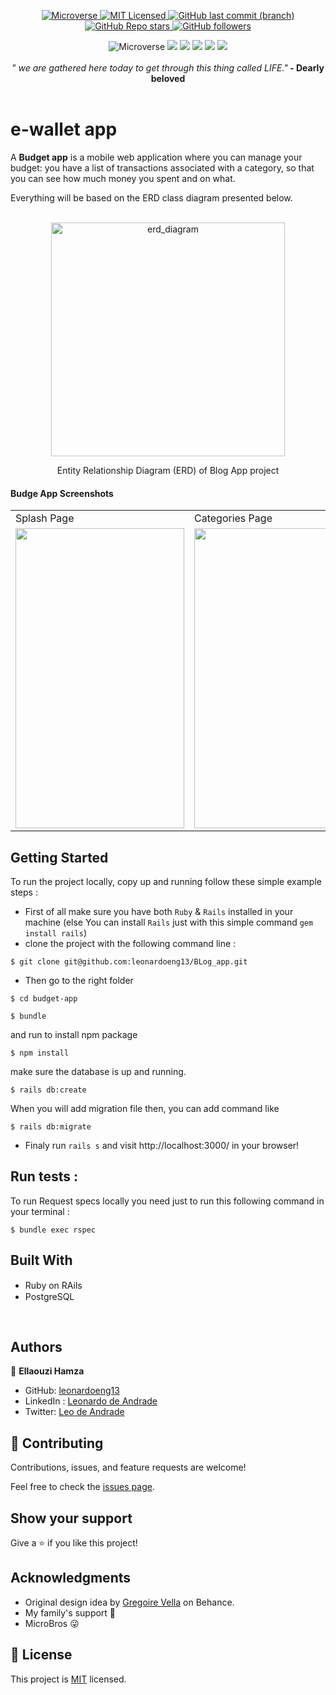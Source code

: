 <p align="center">
  <a href="https://www.microverse.org/">
    <img alt="Microverse" src="https://img.shields.io/badge/-Microverse-blueviolet?style=flat-square">
  </a>
  <a href="https://github.com/leonardoeng13/budget-app/blob/dev/LICENSE.md">
    <img alt="MIT Licensed" src="https://img.shields.io/github/license/leonardoeng13/to-do-list?style=flat-square">
  </a>
  <a href="https://github.com/leonardoeng13/budget-app">
    <img alt="GitHub last commit (branch)" src="https://img.shields.io/github/last-commit/leonardoeng13/budget-app/dev?color=blue&style=flat-square">
  </a>
  <a href="https://github.com/leonardoeng13/budget-app">
    <img alt="GitHub Repo stars" src="https://img.shields.io/github/stars/leonardoeng13/budget-app?color=green&label=%E2%98%85%20stars%20&style=flat-square">
  </a>
  <a href="https://github.com/leonardoeng13">
    <img alt="GitHub followers" src="https://img.shields.io/github/followers/leonardoeng13?color=yellow&logo=github&style=flat-square">
  </a>
</p>

<div align="center">
 <img alt="Microverse" src="https://img.shields.io/badge/Ubuntu-E95420?style=for-the-badge&logo=ubuntu&logoColor=white"> <img src="https://img.shields.io/badge/postgres-%23316192.svg?style=for-the-badge&logo=postgresql&logoColor=white"/>   <img src="https://img.shields.io/badge/ruby-%23CC342D.svg?style=for-the-badge&logo=ruby&logoColor=white"/> <img src="https://img.shields.io/badge/rails-%23CC0000.svg?style=for-the-badge&logo=ruby-on-rails&logoColor=white"/> <img src="https://img.shields.io/badge/bootstrap-%23563D7C.svg?style=for-the-badge&logo=bootstrap&logoColor=white"/> <img src="https://img.shields.io/badge/github-%23121011.svg?style=for-the-badge&logo=github&logoColor=white"/></div>
 
   </br>
 <div align="center">
  <em align="center" style>"
we are gathered here today to get through this thing called LIFE."</em><strong> - Dearly beloved</strong>
  </div>
   </br>

# e-wallet app

A **Budget app** is a mobile web application where you can manage your budget: you have a list of transactions associated with a category, so that you can see how much money you spent and on what.

Everything will be based on the ERD class diagram presented below. 

</br>
 <div align="center">
    <img width="374" alt="erd_diagram" src="https://user-images.githubusercontent.com/80895497/148834638-b49c8179-57dd-4bae-9440-7223b33c9df4.png">
    <p>Entity Relationship Diagram (ERD) of Blog App project</p>
</div>


#### Budge App Screenshots

<table>
  <tr>
     <td>Splash Page</td>
     <td>Categories Page</td>
     <td>Transactions Page</td>
  </tr>
  <tr>
    <td><img src="https://user-images.githubusercontent.com/80895497/149399069-130286e2-702e-403a-b713-1fa2b2c76832.PNG" width=270 height=480></td>
    <td><img src="https://user-images.githubusercontent.com/80895497/149399077-3f968a63-e965-4c7d-81b1-faa98ed0d7aa.PNG" width=270 height=480></td>
    <td><img src="https://user-images.githubusercontent.com/80895497/149399078-32dc8367-d76a-4255-8109-475835647212.PNG" width=270 height=480></td>
  </tr>
 </table>

## Getting Started
To run the project locally, copy up and running follow these simple example steps :

 - First of all make sure you have both `Ruby` & `Rails` installed in your machine
 (else You can install `Rails` just with this simple command  ```gem install rails```)
 - clone the project with the following command line : 
```
$ git clone git@github.com:leonardoeng13/BLog_app.git
```
 - Then go to the right folder 
```
$ cd budget-app
```
```
$ bundle
```
and run to install npm package
```
$ npm install
```

make sure the database is up and running.
```
$ rails db:create
```
When you will add migration file then, you can add command like
```
$ rails db:migrate
```

 - Finaly run `rails s` and visit http://localhost:3000/  in your browser!

 ## Run tests :

 To run Request specs locally you need just to run this following command in your terminal :

 ```
 $ bundle exec rspec
 ```

## Built With

 - Ruby on RAils  <img src="https://cdn.emojidex.com/emoji/seal/Ruby.png" width=15px>
 - PostgreSQL <img src="https://user-images.githubusercontent.com/80895497/142954032-f7072df9-3586-48f9-a9e0-7fdd284eb833.png" width=15px>
 
</br>

## Authors

👤 **Ellaouzi Hamza**

- GitHub: [leonardoeng13](https://github.com/leonardoeng13)
- LinkedIn : [Leonardo de Andrade](https://www.linkedin.com/in/leonardodeandrade/)
- Twitter: [Leo de Andrade](https://twitter.com/adrede_leo)

## 🤝 Contributing

Contributions, issues, and feature requests are welcome!

Feel free to check the [issues page](https://github.com/leonardoeng13/budget-app/issues).

## Show your support

Give a ⭐️ if you like this project!

## Acknowledgments
- Original design idea by [Gregoire Vella](https://www.behance.net/gregoirevella) on Behance.
- My family's support 🙌
- MicroBros 😜

## 📝 License

This project is [MIT](https://github.com/leonardoeng13/budget-app/blob/dev/LICENSE.md) licensed.

